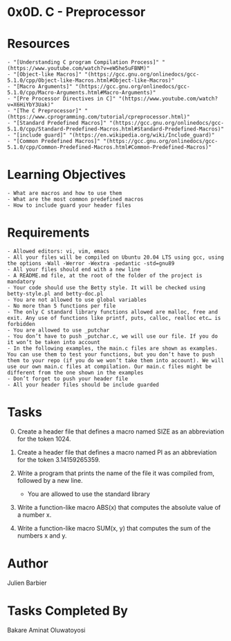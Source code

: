 # 0x0D. C - Preprocessor

# Resources

	- "[Understanding C program Compilation Process]" "(https://www.youtube.com/watch?v=eW5he5uFBNM)"
	- "[Object-like Macros]" "(https://gcc.gnu.org/onlinedocs/gcc-5.1.0/cpp/Object-like-Macros.html#Object-like-Macros)"
	- "[Macro Arguments]" "(https://gcc.gnu.org/onlinedocs/gcc-5.1.0/cpp/Macro-Arguments.html#Macro-Arguments)"
	- "[Pre Processor Directives in C]" "(https://www.youtube.com/watch?v=X6HiYbY3Uak)"
	- "[The C Preprocessor]" "(https://www.cprogramming.com/tutorial/cpreprocessor.html)"
	- "[Standard Predefined Macros]" "(https://gcc.gnu.org/onlinedocs/gcc-5.1.0/cpp/Standard-Predefined-Macros.html#Standard-Predefined-Macros)"
	- "[include guard]" "(https://en.wikipedia.org/wiki/Include_guard)"
	- "[Common Predefined Macros]" "(https://gcc.gnu.org/onlinedocs/gcc-5.1.0/cpp/Common-Predefined-Macros.html#Common-Predefined-Macros)"

# Learning Objectives

	- What are macros and how to use them
	- What are the most common predefined macros
	- How to include guard your header files

# Requirements

	- Allowed editors: vi, vim, emacs
	- All your files will be compiled on Ubuntu 20.04 LTS using gcc, using the options -Wall -Werror -Wextra -pedantic -std=gnu89
	- All your files should end with a new line
	- A README.md file, at the root of the folder of the project is mandatory
	- Your code should use the Betty style. It will be checked using betty-style.pl and betty-doc.pl
	- You are not allowed to use global variables
	- No more than 5 functions per file
	- The only C standard library functions allowed are malloc, free and exit. Any use of functions like printf, puts, calloc, realloc etc… is forbidden
	- You are allowed to use _putchar
	- You don’t have to push _putchar.c, we will use our file. If you do it won’t be taken into account
	- In the following examples, the main.c files are shown as examples. You can use them to test your functions, but you don’t have to push them to your repo (if you do we won’t take them into account). We will use our own main.c files at compilation. Our main.c files might be different from the one shown in the examples
	- Don’t forget to push your header file
	- All your header files should be include guarded

# Tasks

0. Create a header file that defines a macro named SIZE as an abbreviation for the token 1024.

1. Create a header file that defines a macro named PI as an abbreviation for the token 3.14159265359.

2. Write a program that prints the name of the file it was compiled from, followed by a new line.

	- You are allowed to use the standard library

3. Write a function-like macro ABS(x) that computes the absolute value of a number x.

4. Write a function-like macro SUM(x, y) that computes the sum of the numbers x and y.

# Author
Julien Barbier

# Tasks Completed By
Bakare Aminat Oluwatoyosi
